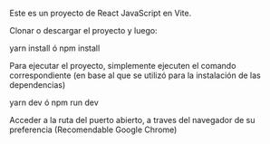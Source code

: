 Este es un proyecto de React JavaScript en Vite.

Clonar o descargar el proyecto y luego:

yarn install
ó
npm install

Para ejecutar el proyecto, simplemente ejecuten el comando correspondiente (en base al que se utilizó para la instalación de las dependencias)

yarn dev
ó
npm run dev


Acceder a la ruta del puerto abierto, a traves del navegador de su preferencia (Recomendable Google Chrome)
